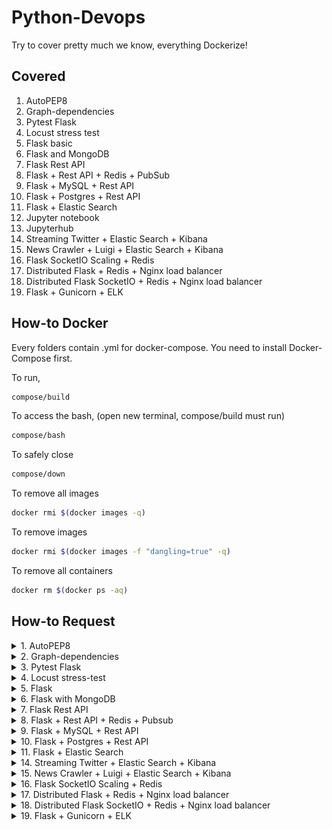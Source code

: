 # Python-Devops
Try to cover pretty much we know, everything Dockerize!

## Covered
1. AutoPEP8
2. Graph-dependencies
3. Pytest Flask
4. Locust stress test
5. Flask basic
6. Flask and MongoDB
7. Flask Rest API
8. Flask + Rest API + Redis + PubSub
9. Flask + MySQL + Rest API
10. Flask + Postgres + Rest API
11. Flask + Elastic Search
12. Jupyter notebook
13. Jupyterhub
14. Streaming Twitter + Elastic Search + Kibana
15. News Crawler + Luigi + Elastic Search + Kibana
16. Flask SocketIO Scaling + Redis
17. Distributed Flask + Redis + Nginx load balancer
18. Distributed Flask SocketIO + Redis + Nginx load balancer
19. Flask + Gunicorn + ELK

## How-to Docker
Every folders contain .yml for docker-compose. You need to install Docker-Compose first.

To run,
```bash
compose/build
```

To access the bash, (open new terminal, compose/build must run)
```bash
compose/bash
```

To safely close
```bash
compose/down
```

To remove all images
```bash
docker rmi $(docker images -q)
```

To remove <none> images
```bash
docker rmi $(docker images -f "dangling=true" -q)
```

To remove all containers
```bash
docker rm $(docker ps -aq)
```

## How-to Request

<details><summary>1. AutoPEP8</summary>

```bash
cd autopep8
autopep8 --in-place --aggressive --recursive .
```

</details>

<details><summary>2. Graph-dependencies</summary>

```bash
cd graph-dependencies
python3 pyan.py malaya/*.py --colored --annotate --grouped --dot > malaya.dot
dot -Tsvg malaya.dot > malaya.svg
```

![alt text](2.graph-dependencies/malaya.svg)

![alt text](2.graph-dependencies/malaya-graph.png)

</details>

<details><summary>3. Pytest Flask</summary>

```text
pytest_1  | Name                 Stmts   Miss  Cover
pytest_1  | ----------------------------------------
pytest_1  | web/__init__.py         13      2    85%
pytest_1  | web/calculation.py       6      1    83%
pytest_1  | ----------------------------------------
pytest_1  | TOTAL                   19      3    84%
pytest_1  | Coverage HTML written to dir htmlcov
```

Open report/index.html

![alt text](3.pytest-flask/coverage.png)

</details>

<details><summary>4. Locust stress-test</summary>

![alt text](4.Locust-Stresstest/screenshot1.png)

![alt text](4.Locust-Stresstest/screenshot2.png)

</details>

<details><summary>5. Flask</summary>

```text
curl localhost:5000/ -x GET

Hey, we have Flask in a Docker container!
```
```text
curl localhost:5000/members/husein/

husein
```

</details>

<details><summary>6. Flask with MongoDB</summary>

```text
curl localhost:5000/ -X GET

Hey, we have Flask with MongoDB in a Docker container!
```
```text
curl localhost:5000/insert?name=husein -X GET

done inserted husein
```
```text
curl localhost:5000/get?name=husein -X GET

husein
```
```text
curl localhost:5000/get?name=mike -X GET

not found
```

</details>

<details><summary>7. Flask Rest API</summary>

```text
curl localhost:5000 -X GET

{"hello": "world"}
```
```text
curl localhost:5000/todo1 -d "data=take milk" -X PUT
curl localhost:5000/todo1 -X GET

{"todo1": "take milk"}
```

</details>

<details><summary>8. Flask + Rest API + Redis + Pubsub</summary>

```text
curl localhost:5000 -X GET

Hey, we have Flask with Redis in a Docker container!
```

```text
localhost:5000/first-channel -X GET

{"message": "Internal Server Error"}
```

```text
curl localhost:5000/first-channel -d "data=from first channel" -X PUT

"from first channel"

curl localhost:5000/first-channel -X GET

"from first channel"
```

```text
curl localhost:5000/fifth-channel -X GET

{"message": "Internal Server Error"}
```

</details>

<details><summary>9. Flask + MySQL + Rest API</summary>

```text
curl localhost:5000/ -d "username=huseinzol05&first_name=husein&last_name=zolkepli&password=comel" -X PUT

"success {\"password\": \"comel\", \"first_name\": \"husein\", \"last_name\": \"zolkepli\", \"username\": \"huseinzol05\"}"

curl localhost:5000/ -d "username=huseinzol05" -X GET

"[10001, \"huseinzol05\", \"husein\", \"zolkepli\", \"comel\"]"
```

</details>

<details><summary>10. Flask + Postgres + Rest API</summary>

```text
curl localhost:5000/ -d "username=huseinzol05&first_name=husein&last_name=zolkepli&pass=comel" -X PUT

"success {\"pass\": \"comel\", \"first_name\": \"husein\", \"last_name\": \"zolkepli\", \"username\": \"huseinzol05\"}"

curl localhost:5000/ -d "username=huseinzol05" -X GET

"[\"huseinzol05\", \"husein\", \"zolkepli\", \"comel\"]"
```

</details>

<details><summary>11. Flask + Elastic Search</summary>

```text
curl localhost:9200/recipes/_search?q=title:salad -X GET

{"took":62,"timed_out":false,"_shards":{"total":1,"successful":1,"skipped":0,"failed":0},"hits":{"total":10,"max_score":0.054237623,"hits":[{"_index":"recipes","_type":"salads","_id":"LtlzD2UBBv9LAuM_3gMX","_score":0.054237623,"_source":{"ingredients": [{"step": "1/4 cup basil leaves"}, {"step": "4 cups 1/2-inch cubes watermelon"}, {"step": "2 teaspoons lemon juice"}, {"step": "1/4 teaspoon kosher salt"}, {"step": "1/4 teaspoon chili powder"}], "description": "A quick salad of watermelon and basil. The chili powder plays well with the sweetness of the melon.", "submitter": "Chefthompson.com", "title": "Watermelon Basil Salad", "calories": "10"}}
```

</details>

<details><summary>14. Streaming Twitter + Elastic Search + Kibana</summary>

Make sure you inserted related keys in twitter-streaming.py

```python
consumer_key=""
consumer_secret=""

access_token=""
access_token_secret=""
```

![alt text](14.sentiment-twitter-elasticsearch/kibana.png)

</details>

<details><summary>15. News Crawler + Luigi + Elastic Search + Kibana</summary>

Task automation

![alt text](15.luigi-crawler-sentiment-elasticsearch/dependency.png)

localhost:8082

![alt text](15.luigi-crawler-sentiment-elasticsearch/luigi.png)

Kibana

![alt text](15.luigi-crawler-sentiment-elasticsearch/kibana.png)

</details>

<details><summary>16. Flask SocketIO Scaling + Redis</summary>

```python
# gunicorn with eventlet, 400 unique threads, 100 threads per second
stress_test(400,100)

# index 0, total time taken 99.869447 s, average time taken 0.998694 s
# index 100, total time taken 222.226329 s, average time taken 2.222263 s
# index 200, total time taken 271.741829 s, average time taken 2.717418 s
# index 300, total time taken 376.807925 s, average time taken 3.768079 s
```

</details>

<details><summary>17. Distributed Flask + Redis + Nginx load balancer</summary>

```text
Port 80 will load balanced on 2 different servers, 5000 and 5001.

curl http://localhost:5000/ -X GET
Hello World! I have been seen 19 times.

curl http://localhost:5001/ -X GET
Hello World! I have been seen 20 times.

curl http://localhost/ -X GET
Hello World! I have been seen 21 times.
```

</details>

<details><summary>18. Distributed Flask SocketIO + Redis + Nginx load balancer</summary>

```text
Port 80 will load balanced on 2 different servers, 5000 and 5001.

stress_test(get_time_80, 50,10)
index 0, total time taken 1.087309 s, average time taken 0.108731 s
index 10, total time taken 1.203958 s, average time taken 0.120396 s
index 20, total time taken 1.310126 s, average time taken 0.131013 s
index 30, total time taken 1.595863 s, average time taken 0.159586 s
index 40, total time taken 1.548332 s, average time taken 0.154833 s
```

</details>

<details><summary>19. Flask + Gunicorn + ELK</summary>

```html
http://localhost:9200/_cat/indices?v
```

```text
health status index               uuid                   pri rep docs.count docs.deleted store.size pri.store.size
yellow open   logstash-2018.09.30 IL6UjeHTTCKdL8be5hpOUw   5   1          0            0       460b           460b
```

```html
http://localhost:9200/logstash-2018.09.30/_search
```

```text
{"took":147,"timed_out":false,"_shards":{"total":5,"successful":5,"skipped":0,"failed":0},"hits":{"total":4,"max_score":1.0,"hits":[{"_index":"logstash-2018.09.30","_type":"doc","_id":"lUw4KGYBBCQZE1CyH2wT","_score":1.0,"_source":{"@timestamp":"2018-09-30T02:04:18.472Z","host":"localhost","@version":"1","port":36286,"message":"172.22.0.1 - - [30/Sep/2018:02:04:18 +0000] \"GET / HTTP/1.1\" 200 41 \"-\" \"Mozilla/5.0 (Macintosh; Intel Mac OS X 10_13_4) AppleWebKit/537.36 (KHTML, like Gecko) Chrome/68.0.3440.106 Safari/537.36\""}},{"_index":"logstash-2018.09.30","_type":"doc","_id":"k0w4KGYBBCQZE1CyHWyY","_score":1.0,"_source":{"@timestamp":"2018-09-30T02:04:17.203Z","host":"localhost","@version":"1","port":36286,"message":"172.22.0.1 - - [30/Sep/2018:02:04:16 +0000] \"GET / HTTP/1.1\" 200 41 \"-\" \"Mozilla/5.0 (Macintosh; Intel Mac OS X 10_13_4) AppleWebKit/537.36 (KHTML, like Gecko) Chrome/68.0.3440.106 Safari/537.36\""}},{"_index":"logstash-2018.09.30","_type":"doc","_id":"lkw4KGYBBCQZE1CyH2zP","_score":1.0,"_source":{"@timestamp":"2018-09-30T02:04:18.658Z","host":"localhost","@version":"1","port":36286,"message":"172.22.0.1 - - [30/Sep/2018:02:04:18 +0000] \"GET / HTTP/1.1\" 200 41 \"-\" \"Mozilla/5.0 (Macintosh; Intel Mac OS X 10_13_4) AppleWebKit/537.36 (KHTML, like Gecko) Chrome/68.0.3440.106 Safari/537.36\""}},{"_index":"logstash-2018.09.30","_type":"doc","_id":"lEw4KGYBBCQZE1CyHWzg","_score":1.0,"_source":{"@timestamp":"2018-09-30T02:04:18.160Z","host":"localhost","@version":"1","port":36286,"message":"172.22.0.1 - - [30/Sep/2018:02:04:18 +0000] \"GET / HTTP/1.1\" 200 41 \"-\" \"Mozilla/5.0 (Macintosh; Intel Mac OS X 10_13_4) AppleWebKit/537.36 (KHTML, like Gecko) Chrome/68.0.3440.106 Safari/537.36\""}}]}}
```

</details>
